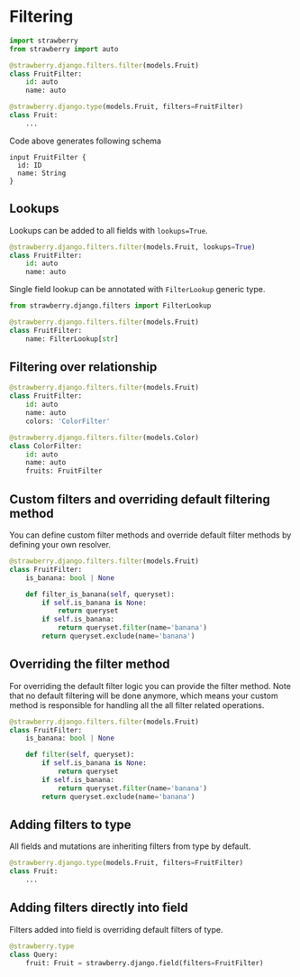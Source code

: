 # Filtering

```python
import strawberry
from strawberry import auto

@strawberry.django.filters.filter(models.Fruit)
class FruitFilter:
    id: auto
    name: auto
```

```python
@strawberry.django.type(models.Fruit, filters=FruitFilter)
class Fruit:
    ...
```

Code above generates following schema

```schema
input FruitFilter {
  id: ID
  name: String
}
```

## Lookups

Lookups can be added to all fields with `lookups=True`.

```python
@strawberry.django.filters.filter(models.Fruit, lookups=True)
class FruitFilter:
    id: auto
    name: auto
```

Single field lookup can be annotated with `FilterLookup` generic type.

```python
from strawberry.django.filters import FilterLookup

@strawberry.django.filters.filter(models.Fruit)
class FruitFilter:
    name: FilterLookup[str]
```

## Filtering over relationship

```python
@strawberry.django.filters.filter(models.Fruit)
class FruitFilter:
    id: auto
    name: auto
    colors: 'ColorFilter'

@strawberry.django.filters.filter(models.Color)
class ColorFilter:
    id: auto
    name: auto
    fruits: FruitFilter
```

## Custom filters and overriding default filtering method

You can define custom filter methods and override default filter methods by defining your own resolver.

```python
@strawberry.django.filters.filter(models.Fruit)
class FruitFilter:
    is_banana: bool | None

    def filter_is_banana(self, queryset):
        if self.is_banana is None:
            return queryset
        if self.is_banana:
            return queryset.filter(name='banana')
        return queryset.exclude(name='banana')
```

## Overriding the filter method

For overriding the default filter logic you can provide the filter method.
Note that no default filtering will be done anymore, which means your custom
method is responsible for handling all the all filter related operations.

```python
@strawberry.django.filters.filter(models.Fruit)
class FruitFilter:
    is_banana: bool | None

    def filter(self, queryset):
        if self.is_banana is None:
            return queryset
        if self.is_banana:
            return queryset.filter(name='banana')
        return queryset.exclude(name='banana')
```

## Adding filters to type

All fields and mutations are inheriting filters from type by default.

```python
@strawberry.django.type(models.Fruit, filters=FruitFilter)
class Fruit:
    ...
```

## Adding filters directly into field

Filters added into field is overriding default filters of type.

```python
@strawberry.type
class Query:
    fruit: Fruit = strawberry.django.field(filters=FruitFilter)
```
